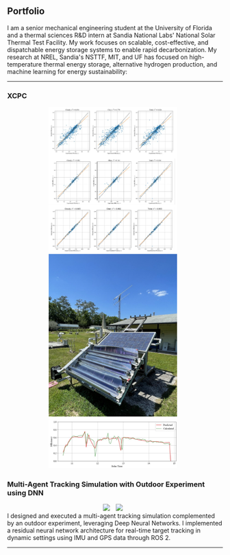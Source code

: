 ## Portfolio

I am a senior mechanical engineering student at the University of Florida and a thermal sciences R&D intern at Sandia National Labs' National Solar Thermal Test Facility. My work focuses on scalable, cost-effective, and dispatchable energy storage systems to enable rapid decarbonization. My research at NREL, Sandia's NSTTF, MIT, and UF has focused on high-temperature thermal energy storage, alternative hydrogen production, and machine learning for energy sustainability: 

---
### XCPC
<div style="text-align: center;">
  <img src="images/xcpc_nn_data.png?raw=true" width="300px" style="margin-right: 10px;"/>
  <img src="images/XCPCpic.png?raw=true" width="300px" style="margin-right: 10px;"/>
  <img src="images/xcpc_predictions.png?raw=true" width="300px" style="margin-right: 10px;"/>
  </div>
  

### Multi-Agent Tracking Simulation with Outdoor Experiment using DNN
<div style="text-align: center;">
  <img src="images/drone.gif?raw=true" width="300px" style="margin-right: 10px;"/>
  <img src="images/dronesim.gif?raw=true" width="300px" style="margin-right: 10px;"/>
  </div>
I designed and executed a multi-agent tracking simulation complemented by an outdoor experiment, leveraging Deep Neural Networks. I implemented a residual neural network architecture for real-time target tracking in dynamic settings using IMU and GPS data through ROS 2.




---
